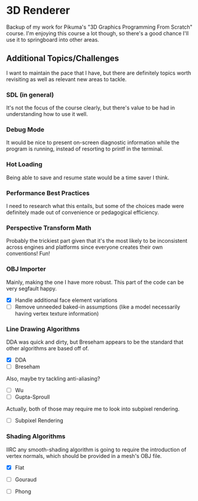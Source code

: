 # 3D Renderer
Backup of my work for Pikuma's "3D Graphics Programming From Scratch" course.
I'm enjoying this course a lot though, so there's a good chance I'll use it to
springboard into other areas.

## Additional Topics/Challenges
I want to maintain the pace that I have, but there are definitely topics worth
revisiting as well as relevant new areas to tackle.

### SDL (in general)
It's not the focus of the course clearly, but there's value to be had in
understanding how to use it well.

### Debug Mode
It would be nice to present on-screen diagnostic information while the program
is running, instead of resorting to printf in the terminal.

### Hot Loading
Being able to save and resume state would be a time saver I think.

### Performance Best Practices
I need to research what this entails, but some of the choices made were definitely
made out of convenience or pedagogical efficiency.

### Perspective Transform Math
Probably the trickiest part given that it's the most likely to be inconsistent
across engines and platforms since everyone creates their own conventions! Fun!

### OBJ Importer
Mainly, making the one I have more robust. This part of the code can be very
segfault happy.

- [x] Handle additional face element variations
- [ ] Remove unneeded baked-in assumptions (like a model necessarily having vertex texture information)

### Line Drawing Algorithms
DDA was quick and dirty, but Breseham appears to be the standard that other
algorithms are based off of.
- [x] DDA
- [ ] Breseham

Also, maybe try tackling anti-aliasing?
- [ ] Wu
- [ ] Gupta-Sproull

Actually, both of those may require me to look into subpixel rendering.
- [ ] Subpixel Rendering

### Shading Algorithms
IIRC any smooth-shading algorithm is going to require the introduction of
vertex normals, which should be provided in a mesh's OBJ file.
- [x] Flat
- [ ] Gouraud
- [ ] Phong

